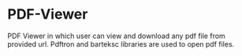 # PDF-Viewer
PDF Viewer in which user can view and download any pdf file from provided url. Pdftron and barteksc libraries are used to open pdf files.
